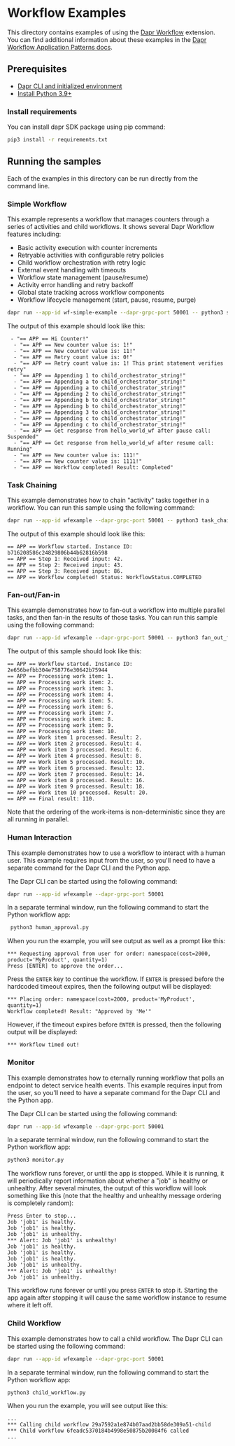 # Workflow Examples

This directory contains examples of using the [Dapr Workflow](https://docs.dapr.io/developing-applications/building-blocks/workflow/) extension. You can find additional information about these examples in the [Dapr Workflow Application Patterns docs](https://docs.dapr.io/developing-applications/building-blocks/workflow/workflow-patterns#tabs-0-python).

## Prerequisites

- [Dapr CLI and initialized environment](https://docs.dapr.io/getting-started)
- [Install Python 3.9+](https://www.python.org/downloads/)

### Install requirements

You can install dapr SDK package using pip command:

```sh
pip3 install -r requirements.txt
```

## Running the samples

Each of the examples in this directory can be run directly from the command line.

### Simple Workflow
This example represents a workflow that manages counters through a series of activities and child workflows. 
It shows several Dapr Workflow features including:
- Basic activity execution with counter increments
- Retryable activities with configurable retry policies
- Child workflow orchestration with retry logic
- External event handling with timeouts
- Workflow state management (pause/resume)
- Activity error handling and retry backoff
- Global state tracking across workflow components
- Workflow lifecycle management (start, pause, resume, purge)

<!--STEP
name: Run the simple workflow example
expected_stdout_lines:
  - "== APP == Hi Counter!"
  - "== APP == New counter value is: 1!"
  - "== APP == New counter value is: 11!"
  - "== APP == Retry count value is: 0!"
  - "== APP == Retry count value is: 1! This print statement verifies retry"
  - "== APP == Appending 1 to child_orchestrator_string!"
  - "== APP == Appending a to child_orchestrator_string!"
  - "== APP == Appending a to child_orchestrator_string!"
  - "== APP == Appending 2 to child_orchestrator_string!"
  - "== APP == Appending b to child_orchestrator_string!"
  - "== APP == Appending b to child_orchestrator_string!"
  - "== APP == Appending 3 to child_orchestrator_string!"
  - "== APP == Appending c to child_orchestrator_string!"
  - "== APP == Appending c to child_orchestrator_string!"
  - "== APP == Get response from hello_world_wf after pause call: Suspended"
  - "== APP == Get response from hello_world_wf after resume call: Running"
  - "== APP == New counter value is: 111!"
  - "== APP == New counter value is: 1111!"
  - "== APP == Workflow completed! Result: Completed"
timeout_seconds: 30
-->

```sh
dapr run --app-id wf-simple-example --dapr-grpc-port 50001 -- python3 simple.py
```
<!--END_STEP-->

The output of this example should look like this:

```
 - "== APP == Hi Counter!"
  - "== APP == New counter value is: 1!"
  - "== APP == New counter value is: 11!"
  - "== APP == Retry count value is: 0!"
  - "== APP == Retry count value is: 1! This print statement verifies retry"
  - "== APP == Appending 1 to child_orchestrator_string!"
  - "== APP == Appending a to child_orchestrator_string!"
  - "== APP == Appending a to child_orchestrator_string!"
  - "== APP == Appending 2 to child_orchestrator_string!"
  - "== APP == Appending b to child_orchestrator_string!"
  - "== APP == Appending b to child_orchestrator_string!"
  - "== APP == Appending 3 to child_orchestrator_string!"
  - "== APP == Appending c to child_orchestrator_string!"
  - "== APP == Appending c to child_orchestrator_string!"
  - "== APP == Get response from hello_world_wf after pause call: Suspended"
  - "== APP == Get response from hello_world_wf after resume call: Running"
  - "== APP == New counter value is: 111!"
  - "== APP == New counter value is: 1111!"
  - "== APP == Workflow completed! Result: Completed"
```

### Task Chaining

This example demonstrates how to chain "activity" tasks together in a workflow. You can run this sample using the following command:
<!--STEP
name: Run the task chaining example
expected_stdout_lines:
  - "== APP == Step 1: Received input: 42."
  - "== APP == Step 2: Received input: 43."
  - "== APP == Step 3: Received input: 86."
  - "== APP == Workflow completed! Status: WorkflowStatus.COMPLETED"
timeout_seconds: 30
-->

```sh
dapr run --app-id wfexample --dapr-grpc-port 50001 -- python3 task_chaining.py
```
<!--END_STEP-->

The output of this example should look like this:

```
== APP == Workflow started. Instance ID: b716208586c24829806b44b62816b598
== APP == Step 1: Received input: 42.
== APP == Step 2: Received input: 43.
== APP == Step 3: Received input: 86.
== APP == Workflow completed! Status: WorkflowStatus.COMPLETED
```

### Fan-out/Fan-in

This example demonstrates how to fan-out a workflow into multiple parallel tasks, and then fan-in the results of those tasks. You can run this sample using the following command:

<!--STEP
name: Run the fan-out/fan-in example
match_order: none
expected_stdout_lines:
  - "== APP == Processing work item: 1."
  - "== APP == Processing work item: 2."
  - "== APP == Processing work item: 3."
  - "== APP == Processing work item: 4."
  - "== APP == Processing work item: 5."
  - "== APP == Processing work item: 6."
  - "== APP == Processing work item: 7."
  - "== APP == Processing work item: 8."
  - "== APP == Processing work item: 9."
  - "== APP == Processing work item: 10."
  - "== APP == Work item 1 processed. Result: 2."
  - "== APP == Work item 2 processed. Result: 4."
  - "== APP == Work item 3 processed. Result: 6."
  - "== APP == Work item 4 processed. Result: 8."
  - "== APP == Work item 5 processed. Result: 10."
  - "== APP == Work item 6 processed. Result: 12."
  - "== APP == Work item 7 processed. Result: 14."
  - "== APP == Work item 8 processed. Result: 16."
  - "== APP == Work item 9 processed. Result: 18."
  - "== APP == Work item 10 processed. Result: 20."
  - "== APP == Final result: 110."
timeout_seconds: 30
-->

```sh
dapr run --app-id wfexample --dapr-grpc-port 50001 -- python3 fan_out_fan_in.py
```
<!--END_STEP-->

The output of this sample should look like this:

```
== APP == Workflow started. Instance ID: 2e656befbb304e758776e30642b75944
== APP == Processing work item: 1.
== APP == Processing work item: 2.
== APP == Processing work item: 3.
== APP == Processing work item: 4.
== APP == Processing work item: 5.
== APP == Processing work item: 6.
== APP == Processing work item: 7.
== APP == Processing work item: 8.
== APP == Processing work item: 9.
== APP == Processing work item: 10.
== APP == Work item 1 processed. Result: 2.
== APP == Work item 2 processed. Result: 4.
== APP == Work item 3 processed. Result: 6.
== APP == Work item 4 processed. Result: 8.
== APP == Work item 5 processed. Result: 10.
== APP == Work item 6 processed. Result: 12.
== APP == Work item 7 processed. Result: 14.
== APP == Work item 8 processed. Result: 16.
== APP == Work item 9 processed. Result: 18.
== APP == Work item 10 processed. Result: 20.
== APP == Final result: 110.
```

Note that the ordering of the work-items is non-deterministic since they are all running in parallel.

### Human Interaction

This example demonstrates how to use a workflow to interact with a human user. This example requires input from the user, so you'll need to have a separate command for the Dapr CLI and the Python app.

The Dapr CLI can be started using the following command:

```sh
dapr run --app-id wfexample --dapr-grpc-port 50001
```

In a separate terminal window, run the following command to start the Python workflow app:

```sh
 python3 human_approval.py
 ```

When you run the example, you will see output as well as a prompt like this:

```
*** Requesting approval from user for order: namespace(cost=2000, product='MyProduct', quantity=1)
Press [ENTER] to approve the order...
```

Press the `ENTER` key to continue the workflow. If `ENTER` is pressed before the hardcoded timeout expires, then the following output will be displayed:

```
*** Placing order: namespace(cost=2000, product='MyProduct', quantity=1)
Workflow completed! Result: "Approved by 'Me'"
```

However, if the timeout expires before `ENTER` is pressed, then the following output will be displayed:

```
*** Workflow timed out!
```

### Monitor

This example demonstrates how to eternally running workflow that polls an endpoint to detect service health events. This example requires input from the user, so you'll need to have a separate command for the Dapr CLI and the Python app.

The Dapr CLI can be started using the following command:

```sh
dapr run --app-id wfexample --dapr-grpc-port 50001
```

In a separate terminal window, run the following command to start the Python workflow app:

```sh
python3 monitor.py
```

The workflow runs forever, or until the app is stopped. While it is running, it will periodically report information about whether a "job" is healthy or unhealthy. After several minutes, the output of this workflow will look something like this (note that the healthy and unhealthy message ordering is completely random):

```
Press Enter to stop...
Job 'job1' is healthy.
Job 'job1' is healthy.
Job 'job1' is unhealthy.
*** Alert: Job 'job1' is unhealthy!
Job 'job1' is healthy.
Job 'job1' is healthy.
Job 'job1' is healthy.
Job 'job1' is unhealthy.
*** Alert: Job 'job1' is unhealthy!
Job 'job1' is unhealthy.
```

This workflow runs forever or until you press `ENTER` to stop it. Starting the app again after stopping it will cause the same workflow instance to resume where it left off.

### Child Workflow

This example demonstrates how to call a child workflow. The Dapr CLI can be started using the following command:

```sh
dapr run --app-id wfexample --dapr-grpc-port 50001
```

In a separate terminal window, run the following command to start the Python workflow app:

```sh
python3 child_workflow.py
```

When you run the example, you will see output like this:
```
...
*** Calling child workflow 29a7592a1e874b07aad2bb58de309a51-child
*** Child workflow 6feadc5370184b4998e50875b20084f6 called
...
```